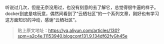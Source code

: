 听说过几次，但是无奈没用过，也没有刻意的去了解它，总觉得很牛逼的样子。docker到底是啥玩意，偶然间看到了“云栖社区”的一个系列文章，刚好也有学习这方面知识的冲动，感谢“云栖社区”。

> 贴上原文地址：https://yq.aliyun.com/articles/130?spm=a2c4e.11153940.blogcont131.9.134df62fyGh45e



